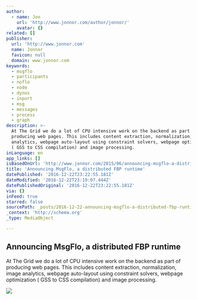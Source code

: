 ```yaml
---
author:
  - name: Jon
    url: 'http://www.jonnor.com/author/jonnor/'
    avatar: {}
related: []
publisher:
  url: 'http://www.jonnor.com'
  name: Jonnor
  favicon: null
  domain: www.jonnor.com
keywords:
  - msgflo
  - participants
  - noflo
  - node
  - dynos
  - inport
  - msg
  - messages
  - process
  - graph
description: >-
  At The Grid we do a lot of CPU intensive work on the backend as part of
  producing web pages. This includes content extraction, normalization, image
  analytics, webpage auto-layout using constraint solvers, webpage optimization
  ( GSS to CSS compilation) and image processing.
inLanguage: en
app_links: []
isBasedOnUrl: 'http://www.jonnor.com/2015/06/announcing-msgflo-a-distributed-fbp-runtime/'
title: 'Announcing MsgFlo, a distributed FBP runtime'
datePublished: '2016-12-22T23:22:55.181Z'
dateModified: '2016-12-22T23:19:07.444Z'
datePublishedOriginal: '2016-12-22T23:22:55.181Z'
via: {}
inFeed: true
starred: false
sourcePath: _posts/2016-12-22-announcing-msgflo-a-distributed-fbp-runtime.md
_context: 'http://schema.org'
_type: MediaObject

---
```

<article style=""><h1>Announcing MsgFlo, a distributed FBP runtime</h1><p>At The Grid we do a lot of CPU intensive work on the backend as part of producing web pages. This includes content extraction, normalization, image analytics, webpage auto-layout using constraint solvers, webpage optimization ( GSS to CSS compilation) and image processing.</p><img src="http://www.jonnor.com/wp/files/noflo-ingresstable-1024x556.png" /></article>
